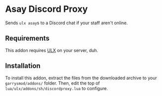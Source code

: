 # Asay Discord Proxy
Sends `ulx asay`s to a Discord chat if your staff aren't online.

## Requirements
This addon requires [ULX](https://github.com/TeamUlysses/ulx) on your server, duh.

## Installation
To install this addon, extract the files from the downloaded archive to your `garrysmod/addons/` folder. Then, edit the top of `lua/ulx/addons/sh/discordproxy.lua` to configure.
